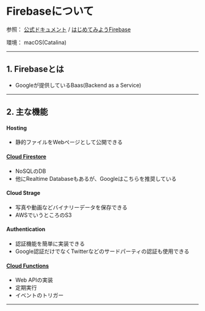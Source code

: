 # Firebaseについて

参照：
[公式ドキュメント](https://firebase.google.com/docs?hl=ja) / 
[はじめてみようFirebase](https://www.topgate.co.jp/firebase01-what-is-firebase)

環境：
macOS(Catalina)

---
## 1. Firebaseとは
- Googleが提供しているBaas(Backend as a Service)

---
## 2. 主な機能
#### Hosting
- 静的ファイルをWebページとして公開できる

#### [Cloud Firestore](./Firestore.md)
- NoSQLのDB
- 他にRealtime Databaseもあるが、Googleはこちらを推奨している

#### Cloud Strage
- 写真や動画などバイナリーデータを保存できる
- AWSでいうところのS3

#### Authentication
- 認証機能を簡単に実装できる
- Google認証だけでなくTwitterなどのサードパーティの認証も使用できる

#### [Cloud Functions](./Functions.md)
- Web APIの実装
- 定期実行
- イベントのトリガー
---